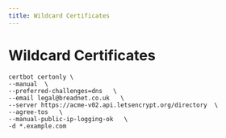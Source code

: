 ```yaml
---
title: Wildcard Certificates
---
```


# Wildcard Certificates

```shell
certbot certonly \
--manual  \
--preferred-challenges=dns   \
--email legal@breadnet.co.uk   \
--server https://acme-v02.api.letsencrypt.org/directory  \
--agree-tos   \
--manual-public-ip-logging-ok   \
-d *.example.com
```
